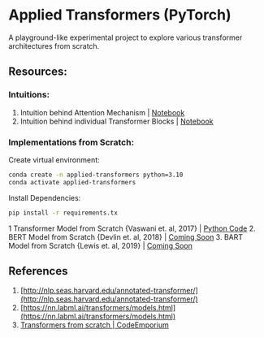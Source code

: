 # Applied Transformers (PyTorch)
A playground-like experimental project to explore various transformer architectures from scratch.



## Resources:
### Intuitions:
1. Intuition behind Attention Mechanism | [Notebook](https://github.com/shahrukhx01/applied-transformers/blob/main/intuitions/0.%20Transformers%20%3E%20Understanding%20Self-Attention%20and%20Cross-Attention.ipynb)
2. Intuition behind individual Transformer Blocks | [Notebook](https://github.com/shahrukhx01/applied-transformers/blob/main/intuitions/1.%20Transformers%20%3E%20Transformer%20from%20scratch%20(Annotated%20Transformer).ipynb)

### Implementations from Scratch:
Create virtual environment:
```bash
conda create -n applied-transformers python=3.10
conda activate applied-transformers
```

Install Dependencies:
```bash
pip install -r requirements.tx
```

1 Transformer Model from Scratch {Vaswani et. al, 2017} | [Python Code](https://github.com/shahrukhx01/applied-transformers/tree/main/transformer_architectures/vanilla)
2. BERT Model from Scratch {Devlin et. al, 2018} | [Coming Soon]()
3. BART Model from Scratch {Lewis et. al, 2019} | [Coming Soon]()

## References

1. [http://nlp.seas.harvard.edu/annotated-transformer/](http://nlp.seas.harvard.edu/annotated-transformer/)
2. [https://nn.labml.ai/transformers/models.html](https://nn.labml.ai/transformers/models.html)
3. [Transformers from scratch | CodeEmporium](https://www.youtube.com/playlist?list=PLTl9hO2Oobd97qfWC40gOSU8C0iu0m2l4)
